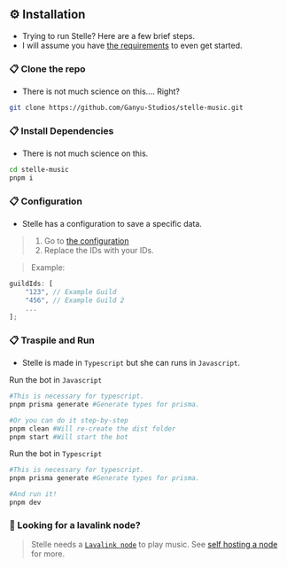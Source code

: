 ## ⚙️ Installation

* Trying to run Stelle? Here are a few brief steps.
* I will assume you have [the requirements](https://github.com/Ganyu-Studios/stelle-music?tab=readme-ov-file#%EF%B8%8F-minimum-requeriments) to even get started.

###  📋 Clone the repo
* There is not much science on this.... Right?
```bash
git clone https://github.com/Ganyu-Studios/stelle-music.git
```

###  📋 Install Dependencies
* There is not much science on this.
```bash
cd stelle-music
pnpm i
```

###  📋 Configuration
* Stelle has a configuration to save a specific data.

> 1. Go to [the configuration](/src/structures/utils/data/Configuration.ts#L17-L20)
> 2. Replace the IDs with your IDs.

> Example:
```js
guildIds: [
    "123", // Example Guild
    "456", // Example Guild 2
    ...
];
```

###  📋 Traspile and Run
* Stelle is made in `Typescript` but she can runs in `Javascript`.

Run the bot in `Javascript`

```bash
#This is necessary for typescript.
pnpm prisma generate #Generate types for prisma.

#Or you can do it step-by-step
pnpm clean #Will re-create the dist folder
pnpm start #Will start the bot
```

Run the bot in `Typescript`

```bash
#This is necessary for typescript.
pnpm prisma generate #Generate types for prisma.

#And run it!
pnpm dev

``` 

### 🔎 Looking for a lavalink node?
> Stelle needs a [`Lavalink node`](https://github.com/lavalink-devs/Lavalink) to play music.
> See [self hosting a node](/LAVALINK.md) for more.